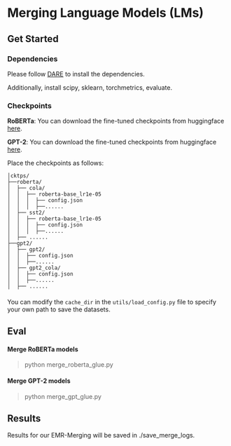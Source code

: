 # Merging Language Models (LMs)

## Get Started

### Dependencies

Please follow [DARE](https://github.com/yule-BUAA/MergeLM) to install the dependencies.

Additionally, install scipy, sklearn, torchmetrics, evaluate.

### Checkpoints

**RoBERTa**: You can download the fine-tuned checkpoints from huggingface [here](https://huggingface.co/vanillaOVO/roberta_base_glue_ckpts/tree/main).

**GPT-2**: You can download the fine-tuned checkpoints from huggingface [here](https://huggingface.co/collections/tanganke/gpt-2-models-fine-tuned-on-tasks-from-glue-benchmark-664ab37d9e33e622679f541b).

Place the checkpoints as follows:

```
│cktps/
├──roberta/
│  ├── cola/
│  │  ├── roberta-base_lr1e-05
│  │  │  ├── config.json
│  │  │  ├──......
│  ├── sst2/
│  │  ├── roberta-base_lr1e-05
│  │  │  ├── config.json
│  │  │  ├──......
│  ├── ......
├──gpt2/
│  ├── gpt2/
│  │  ├── config.json
│  │  ├──......
│  ├── gpt2_cola/
│  │  ├── config.json
│  │  ├──......
│  ├── ......
```

#### 



You can modify the `cache_dir` in the `utils/load_config.py` file to specify your own path to save the datasets.

## Eval

#### Merge RoBERTa models

> python merge_roberta_glue.py

#### Merge GPT-2 models

> python merge_gpt_glue.py

## Results

Results for our EMR-Merging will be saved in ./save_merge_logs.

